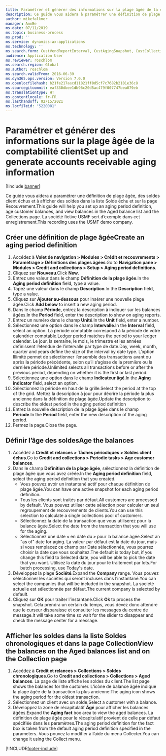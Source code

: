 ```yaml
---
title: Paramétrer et générer des informations sur la plage âgée de la comptabilité client
description: Ce guide vous aidera à paramétrer une définition de plage âgée, des soldes client échus et à afficher des soldes dans la liste Solde échu et sur la page Recouvrement.
author: mikefalkner
manager: AnnBe
ms.date: 07/11/2019
ms.topic: business-process
ms.prod: ''
ms.service: dynamics-ax-applications
ms.technology: ''
ms.search.form: CustVendReportInterval, CustAgingSnapshot, CustCollectionsPoolsListPage, CustCollections
audience: Application User
ms.reviewer: roschlom
ms.search.region: Global
ms.author: roschlom
ms.search.validFrom: 2016-06-30
ms.dyn365.ops.version: Version 7.0.0
ms.openlocfilehash: b21fe217aacd11821ff8d5cf7c7682b2181e36c8
ms.sourcegitcommit: eaf330dbee1db96c20d5ac479f007747bea079eb
ms.translationtype: HT
ms.contentlocale: fr-FR
ms.lasthandoff: 02/15/2021
ms.locfileid: "5220081"
---
```

# <a name="set-up-and-generate-accounts-receivable-aging-information"></a><span data-ttu-id="0eeb2-103">Paramétrer et générer des informations sur la plage âgée de la comptabilité client</span><span class="sxs-lookup"><span data-stu-id="0eeb2-103">Set up and generate accounts receivable aging information</span></span>

[!include [banner](../../includes/banner.md)]

<span data-ttu-id="0eeb2-104">Ce guide vous aidera à paramétrer une définition de plage âgée, des soldes client échus et à afficher des soldes dans la liste Solde échu et sur la page Recouvrement.</span><span class="sxs-lookup"><span data-stu-id="0eeb2-104">This guide will help you set up an aging period definition, age customer balances, and view balances in the Aged balance list and the Collections page.</span></span> <span data-ttu-id="0eeb2-105">La société fictive USMF sert d’exemple dans cet enregistrement.</span><span class="sxs-lookup"><span data-stu-id="0eeb2-105">This recording uses the USMF demo company.</span></span>


## <a name="create-an-aging-period-definition"></a><span data-ttu-id="0eeb2-106">Créer une définition de plage âgée</span><span class="sxs-lookup"><span data-stu-id="0eeb2-106">Create an aging period definition</span></span>
1. <span data-ttu-id="0eeb2-107">Accédez à **Volet de navigation > Modules > Crédit et recouvrements > Paramétrage > Définitions des plages âgées**.</span><span class="sxs-lookup"><span data-stu-id="0eeb2-107">Go to **Navigation pane > Modules > Credit and collections > Setup > Aging period definitions**.</span></span>
2. <span data-ttu-id="0eeb2-108">Cliquez sur **Nouveau**.</span><span class="sxs-lookup"><span data-stu-id="0eeb2-108">Click **New**.</span></span>
3. <span data-ttu-id="0eeb2-109">Entrez une valeur dans le champ **Définition de la plage âgée**.</span><span class="sxs-lookup"><span data-stu-id="0eeb2-109">In the **Aging period definition** field, type a value.</span></span>
4. <span data-ttu-id="0eeb2-110">Tapez une valeur dans le champ **Description**.</span><span class="sxs-lookup"><span data-stu-id="0eeb2-110">In the **Description** field, type a value.</span></span>
5. <span data-ttu-id="0eeb2-111">Cliquez sur **Ajouter au-dessous** pour insérer une nouvelle plage âgée.</span><span class="sxs-lookup"><span data-stu-id="0eeb2-111">Click **Add below** to insert a new aging period.</span></span>
6. <span data-ttu-id="0eeb2-112">Dans le champ **Période**, entrez la description à indiquer sur les balances âgées.</span><span class="sxs-lookup"><span data-stu-id="0eeb2-112">In the **Period** field, enter the description to show on aging reports.</span></span>
7. <span data-ttu-id="0eeb2-113">Entrez un numéro dans le champ **Unité**.</span><span class="sxs-lookup"><span data-stu-id="0eeb2-113">In the **Unit** field, enter a number.</span></span>
8. <span data-ttu-id="0eeb2-114">Sélectionnez une option dans le champ **Intervalle**.</span><span class="sxs-lookup"><span data-stu-id="0eeb2-114">In the **Interval** field, select an option.</span></span> <span data-ttu-id="0eeb2-115">La période comptable correspond à la période de votre calendrier comptable.</span><span class="sxs-lookup"><span data-stu-id="0eeb2-115">Ledger period matches the period to your ledger calendar.</span></span> <span data-ttu-id="0eeb2-116">Le jour, la semaine, le mois, le trimestre et les années définissent l’étendue de l’intervalle par type de date.</span><span class="sxs-lookup"><span data-stu-id="0eeb2-116">Day, week, month, quarter and years define the size of the interval by date type.</span></span> <span data-ttu-id="0eeb2-117">L’option Illimité permet de sélectionner l’ensemble des transactions avant ou après la période précédente, selon qu’il s’agisse de la première ou la dernière période.</span><span class="sxs-lookup"><span data-stu-id="0eeb2-117">Unlimited selects all transactions before or after the previous period, depending on whether it is the first or last period.</span></span>  
9. <span data-ttu-id="0eeb2-118">Sélectionnez une option dans le champ **Indicateur âgé**.</span><span class="sxs-lookup"><span data-stu-id="0eeb2-118">In the **Aging indicator** field, select an option.</span></span>
10. <span data-ttu-id="0eeb2-119">Sélectionnez la période en haut de la grille.</span><span class="sxs-lookup"><span data-stu-id="0eeb2-119">Select the period at the top of the grid.</span></span> <span data-ttu-id="0eeb2-120">Mettez la description à jour pour décrire la période la plus ancienne dans la définition de plage âgée.</span><span class="sxs-lookup"><span data-stu-id="0eeb2-120">Update the description to describe the oldest period in the aging period definition</span></span>
11. <span data-ttu-id="0eeb2-121">Entrez la nouvelle description de la plage âgée dans le champ **Période**.</span><span class="sxs-lookup"><span data-stu-id="0eeb2-121">In the **Period** field, enter the new description of the aging period.</span></span>
12. <span data-ttu-id="0eeb2-122">Fermez la page.</span><span class="sxs-lookup"><span data-stu-id="0eeb2-122">Close the page.</span></span>

## <a name="age-the-balances"></a><span data-ttu-id="0eeb2-123">Définir l’âge des soldes</span><span class="sxs-lookup"><span data-stu-id="0eeb2-123">Age the balances</span></span>
1. <span data-ttu-id="0eeb2-124">Accédez à **Crédit et relances > Tâches périodiques > Soldes client échus**.</span><span class="sxs-lookup"><span data-stu-id="0eeb2-124">Go to **Credit and collections > Periodic tasks > Age customer balances**.</span></span>
2. <span data-ttu-id="0eeb2-125">Dans le champ **Définition de la plage âgée**, sélectionnez la définition de plage âgée que vous avez créée.</span><span class="sxs-lookup"><span data-stu-id="0eeb2-125">In the **Aging period definition** field, select the aging period definition that you created.</span></span>
    + <span data-ttu-id="0eeb2-126">Vous pouvez avoir un instantané actif pour chaque définition de plage âgée.</span><span class="sxs-lookup"><span data-stu-id="0eeb2-126">You can have one active snapshot for each aging period definition.</span></span>  
    + <span data-ttu-id="0eeb2-127">Tous les clients sont traités par défaut.</span><span class="sxs-lookup"><span data-stu-id="0eeb2-127">All customers are processed by default.</span></span> <span data-ttu-id="0eeb2-128">Vous pouvez utiliser cette sélection pour calculer un seul regroupement de recouvrements de clients.</span><span class="sxs-lookup"><span data-stu-id="0eeb2-128">You can use this selection to calculate a single collections pool of customers.</span></span>  
    + <span data-ttu-id="0eeb2-129">Sélectionnez la date de la transaction que vous utiliserez pour la balance âgée.</span><span class="sxs-lookup"><span data-stu-id="0eeb2-129">Select the date from the transaction that you will use for the aging.</span></span>  
    + <span data-ttu-id="0eeb2-130">Sélectionnez une date « en date du » pour la balance âgée.</span><span class="sxs-lookup"><span data-stu-id="0eeb2-130">Select an "as of" date for aging.</span></span> <span data-ttu-id="0eeb2-131">La valeur par défaut est la date du jour, mais si vous remplacez ce champ par Date sélectionnée, vous pourrez choisir la date que vous souhaitez.</span><span class="sxs-lookup"><span data-stu-id="0eeb2-131">The default is today but, if you change this field to Selected date, you will be able to pick the date that you want.</span></span> <span data-ttu-id="0eeb2-132">Utilisez la date du jour pour le traitement par lots.</span><span class="sxs-lookup"><span data-stu-id="0eeb2-132">For batch processing, use Today's date.</span></span>  
3. <span data-ttu-id="0eeb2-133">Développez la plage **Société**.</span><span class="sxs-lookup"><span data-stu-id="0eeb2-133">Expand the **Company** range.</span></span> <span data-ttu-id="0eeb2-134">Vous pouvez sélectionner les sociétés qui seront incluses dans l’instantané.</span><span class="sxs-lookup"><span data-stu-id="0eeb2-134">You can select the companies that will be included in the snapshot.</span></span> <span data-ttu-id="0eeb2-135">La société actuelle est sélectionnée par défaut.</span><span class="sxs-lookup"><span data-stu-id="0eeb2-135">The current company is selected by default.</span></span>
4. <span data-ttu-id="0eeb2-136">Cliquez sur **OK** pour traiter l’instantané.</span><span class="sxs-lookup"><span data-stu-id="0eeb2-136">Click **Ok** to process the snapshot.</span></span> <span data-ttu-id="0eeb2-137">Cela prendra un certain du temps, vous devez donc attendre que le curseur disparaisse et consulter les messages du centre de message.</span><span class="sxs-lookup"><span data-stu-id="0eeb2-137">It will take some time so wait for the slider to disappear and check the message center for a message.</span></span>

## <a name="view-the-balances-on-the-aged-balances-list-and-on-the-collection-page"></a><span data-ttu-id="0eeb2-138">Afficher les soldes dans la liste Soldes chronologiques et dans la page Collection</span><span class="sxs-lookup"><span data-stu-id="0eeb2-138">View the balances on the Aged balances list and on the Collection page</span></span>
1. <span data-ttu-id="0eeb2-139">Accédez à **Crédit et relances > Collections > Soldes chronologiques**.</span><span class="sxs-lookup"><span data-stu-id="0eeb2-139">Go to **Credit and collections > Collections > Aged balances**.</span></span> <span data-ttu-id="0eeb2-140">La page de liste affiche les soldes du client.</span><span class="sxs-lookup"><span data-stu-id="0eeb2-140">The list page shows the balances for the customer.</span></span> <span data-ttu-id="0eeb2-141">L’icône de balance âgée indique la plage âgée de la transaction la plus ancienne.</span><span class="sxs-lookup"><span data-stu-id="0eeb2-141">The aging icon shows the aging period for the oldest transaction.</span></span>  
2. <span data-ttu-id="0eeb2-142">Sélectionnez un client avec un solde.</span><span class="sxs-lookup"><span data-stu-id="0eeb2-142">Select a customer with a balance.</span></span>
3. <span data-ttu-id="0eeb2-143">Développez la zone de récapitulatif **Âgé** pour afficher les balances âgées.</span><span class="sxs-lookup"><span data-stu-id="0eeb2-143">Expand the **Aging fact** box area to view the aged balances.</span></span> <span data-ttu-id="0eeb2-144">La définition de plage âgée pour le récapitulatif provient de celle par défaut spécifiée dans les paramètres.</span><span class="sxs-lookup"><span data-stu-id="0eeb2-144">The aging period definition for the fact box is taken from the default aging period definition specified in the parameters.</span></span> <span data-ttu-id="0eeb2-145">Vous pouvez la modifier à l’aide du menu Collecter.</span><span class="sxs-lookup"><span data-stu-id="0eeb2-145">You can change it using the Collect menu.</span></span>  



[!INCLUDE[footer-include](../../../includes/footer-banner.md)]